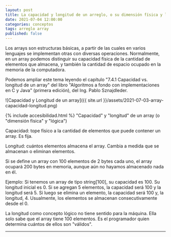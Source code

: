 ```yaml
---
layout: post
title: La capacidad y longitud de un arreglo, o su dimensión física y lógica
date: 2021-07-04 12:00:00
categories: conceptos
tags: arreglo array
published: false
---
```



Los arrays son estructuras básicas, a partir de las cuales en varios lenguajes se implementan otras con diversas operaciones. Normalmente, en un array podemos distinguir su capacidad física de la cantidad de elementos que almacena, y también la cantidad de espacio ocupado en la memoria de la computadora.

Podemos ampliar este tema leyendo el capítulo "7.4.1 Capacidad vs. longitud de un array" del libro "Algoritmos a fondo con implementaciones en C y Java" (primera edición), del Ing. Pablo Sznajdleder.

![Capacidad y Longitud de un array]({{ site.url }}/assets/2021-07-03-array-capacidad-longitud.png)


{% include accesibilidad.html %}
"Capacidad" y "longitud" de un array (o "dimensión física" y "lógica")

Capacidad: tope físico a la cantidad de elementos que puede contener un array. Es fija.

Longitud: cuántos elementos almacena el array. Cambia a medida que se almacenan o eliminan elementos.

Si se define un array con 100 elementos de 2 bytes cada uno, el array ocupará 200 bytes en memoria, aunque aún no hayamos almacenado nada en él.

Ejemplo: Si tenemos un array de tipo string[100], su capacidad es 100. Su longitud inicial es 0. Si se agregan 5 elementos, la capacidad será 100 y la longitud será 5. Si luego se elimina un elemento, la capacidad será 100 y, la longitud, 4. Usualmente, los elementos se almacenan consecutivamente desde el 0.

La longitud como concepto lógico no tiene sentido para la máquina. Ella solo sabe que el array tiene 100 elementos. Es el programador quien determina cuántos de ellos son "válidos".
</div></details>
<hr />
